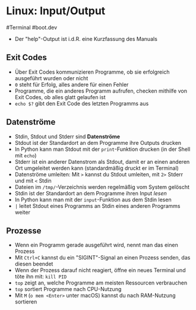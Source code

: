 # Linux: Input/Output

#Terminal #boot.dev

- Der "help"-Output ist i.d.R. eine Kurzfassung des Manuals

## Exit Codes
- Über Exit Codes kommunizieren Programme, ob sie erfolgreich ausgeführt wurden oder nicht
- `0` steht für Erfolg, alles andere für einen Fehler
- Programme, die ein anderes Programm aufrufen, checken mithilfe von Exit Codes, ob alles glatt gelaufen ist
- `echo $?` gibt den Exit Code des letzten Programms aus

## Datenströme
- Stdin, Stdout und Stderr sind __Datenströme__
- Stdout ist der Standardort an dem Programme ihre Outputs drucken
- In Python kann man Stdout mit der `print`-Funktion drucken (in der Shell mit `echo`)
- Stderr ist ein anderer Datenstrom als Stdout, damit er an einen anderen Ort umgeleitet werden kann (standardmäßig druckt er im Terminal)
- Datenströme umleiten: Mit `>` kannst du Stdout umleiten, mit `2>` Stderr und mit `<` Stdin
- Dateien im `/tmp/`-Verzeichnis werden regelmäßig vom System gelöscht
- Stdin ist der Standardort an dem Programme ihren Input _lesen_
- In Python kann man mit der `input`-Funktion aus dem Stdin lesen
- `|` leitet Stdout eines Programms an Stdin eines anderen Programms weiter

## Prozesse
- Wenn ein Programm gerade ausgeführt wird, nennt man das einen Prozess
- Mit `Ctrl+C` kannst du ein "SIGINT"-Signal an einen Prozess senden, das diesen beendet
- Wenn der Prozess darauf nicht reagiert, öffne ein neues Terminal und töte ihn mit: `kill PID`
- `top` zeigt an, welche Programme am meisten Ressourcen verbrauchen
- `top` sortiert Programme nach CPU-Nutzung
- Mit `M` (`o mem <Enter>` unter macOS) kannst du nach RAM-Nutzung sortieren
